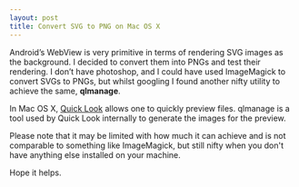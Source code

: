 ```yaml
---
layout: post
title: Convert SVG to PNG on Mac OS X
---
```


Android’s WebView is very primitive in terms of rendering SVG images as the background. I decided to convert them into PNGs and test their rendering. I don’t have photoshop, and I could have used ImageMagick to convert SVGs to PNGs, but whilst googling I found another nifty utility to achieve the same, **qlmanage**.

In Mac OS X, [Quick Look](<http://en.wikipedia.org/wiki/Quick_Look>) allows one to quickly preview files. qlmanage is a tool used by Quick Look internally to generate the images for the preview.

Please note that it may be limited with how much it can achieve and is not comparable to something like ImageMagick, but still nifty when you don't have anything else installed on your machine.

Hope it helps.
